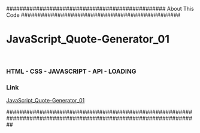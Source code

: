 <p>################################################ About This Code ################################################</p>
<h1>JavaScript_Quote-Generator_01</h1>
<br>
<h3>HTML - CSS - JAVASCRIPT - API - LOADING</h3>
<h3> Link </h3>
<a href="https://shahramdbi.github.io/JavaScript_Quote-Generator_01/" target="_blank" >JavaScript_Quote-Generator_01</a>
<br>
<p>##################################################################################################################</p>


